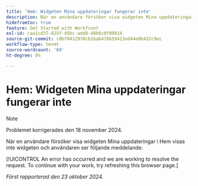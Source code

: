 ```yaml
---
title: 'Hem: Widgeten Mina uppdateringar fungerar inte'
description: När en användare försöker visa widgeten Mina uppdateringar i Hem visas inte widgeten och användaren ser ett meddelande.
hidefromtoc: true
feature: Get Started with Workfront
exl-id: caa1cd37-825f-45bc-add8-48b6c0f09814
source-git-commit: c0bf0412970cb1bab476b59413ed44e0b432c9ec
workflow-type: tm+mt
source-wordcount: '69'
ht-degree: 0%

---
```


# Hem: Widgeten Mina uppdateringar fungerar inte

>[!NOTE]
>
>Problemet korrigerades den 18 november 2024.

När en användare försöker visa widgeten Mina uppdateringar i Hem visas inte widgeten och användaren ser följande meddelande:

[!UICONTROL An error has occurred and we are working to resolve the request. To continue with your work, try refreshing this browser page.]

_Först rapporterad den 23 oktober 2024._
